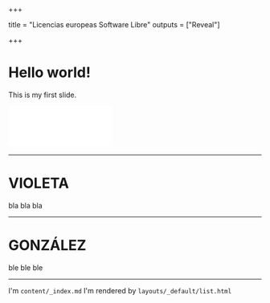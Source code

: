 +++

title = "Licencias europeas Software Libre"
outputs = ["Reveal"]

+++

# Hello world!

This is my first slide.

![Example image](/static/images/logojoinup.png)


---

# VIOLETA

bla bla bla

---

# GONZÁLEZ

ble ble ble

---

I'm `content/_index.md`
I'm rendered by `layouts/_default/list.html`

